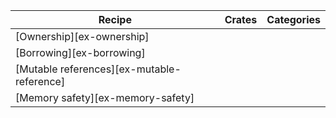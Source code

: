 | Recipe | Crates | Categories |
|--------|--------|------------|
| [Ownership][ex-ownership] |  |  |
| [Borrowing][ex-borrowing] |  |  |
| [Mutable references][ex-mutable-reference] |  |  |
| [Memory safety][ex-memory-safety] |  |  |
